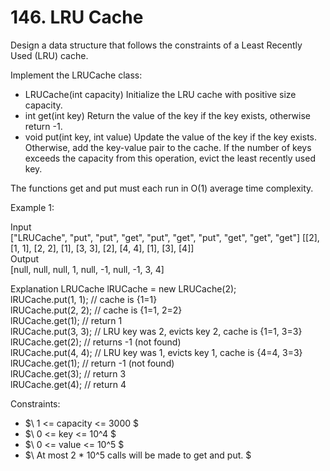 # 146. LRU Cache

Design a data structure that follows the constraints of a Least Recently Used (LRU) cache.

Implement the LRUCache class:

* LRUCache(int capacity) Initialize the LRU cache with positive size capacity.
* int get(int key) Return the value of the key if the key exists, otherwise return -1.
* void put(int key, int value) Update the value of the key if the key exists. Otherwise, add the key-value pair to the cache. If the number of keys exceeds the capacity from this operation, evict the least recently used key.

The functions get and put must each run in O(1) average time complexity.

 

Example 1:

Input  
["LRUCache", "put", "put", "get", "put", "get", "put", "get", "get", "get"]
[[2], [1, 1], [2, 2], [1], [3, 3], [2], [4, 4], [1], [3], [4]]  
Output  
[null, null, null, 1, null, -1, null, -1, 3, 4]

Explanation
LRUCache lRUCache = new LRUCache(2);  
lRUCache.put(1, 1); // cache is {1=1}  
lRUCache.put(2, 2); // cache is {1=1, 2=2}  
lRUCache.get(1);    // return 1  
lRUCache.put(3, 3); // LRU key was 2, evicts key 2, cache is {1=1, 3=3}  
lRUCache.get(2);    // returns -1 (not found)  
lRUCache.put(4, 4); // LRU key was 1, evicts key 1, cache is {4=4, 3=3}  
lRUCache.get(1);    // return -1 (not found)  
lRUCache.get(3);    // return 3  
lRUCache.get(4);    // return 4
 

Constraints:
* $\ 1 <= capacity <= 3000 $
* $\ 0 <= key <= 10^4 $
* $\ 0 <= value <= 10^5 $ 
* $\ At most 2 * 10^5 calls will be made to get and put. $
